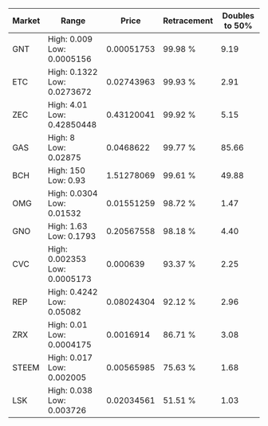 | Market | Range | Price| Retracement | Doubles to 50% |
| --- | --- | --- | --- | --- |
| GNT | High: 0.009<br />Low: 0.0005156 | 0.00051753 | 99.98 % | 9.19 |
| ETC | High: 0.1322<br />Low: 0.0273672 | 0.02743963 | 99.93 % | 2.91 |
| ZEC | High: 4.01<br />Low: 0.42850448 | 0.43120041 | 99.92 % | 5.15 |
| GAS | High: 8<br />Low: 0.02875 | 0.0468622 | 99.77 % | 85.66 |
| BCH | High: 150<br />Low: 0.93 | 1.51278069 | 99.61 % | 49.88 |
| OMG | High: 0.0304<br />Low: 0.01532 | 0.01551259 | 98.72 % | 1.47 |
| GNO | High: 1.63<br />Low: 0.1793 | 0.20567558 | 98.18 % | 4.40 |
| CVC | High: 0.002353<br />Low: 0.0005173 | 0.000639 | 93.37 % | 2.25 |
| REP | High: 0.4242<br />Low: 0.05082 | 0.08024304 | 92.12 % | 2.96 |
| ZRX | High: 0.01<br />Low: 0.0004175 | 0.0016914 | 86.71 % | 3.08 |
| STEEM | High: 0.017<br />Low: 0.002005 | 0.00565985 | 75.63 % | 1.68 |
| LSK | High: 0.038<br />Low: 0.003726 | 0.02034561 | 51.51 % | 1.03 |
